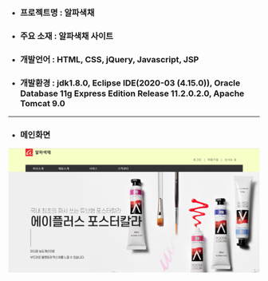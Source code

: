 + ### 프로젝트명 : 알파색채
+ ### 주요 소재 : 알파색채 사이트
+ ### 개발언어 : HTML, CSS, jQuery, Javascript, JSP
+ ### 개발환경 : jdk1.8.0, Eclipse IDE(2020-03 (4.15.0)), Oracle Database 11g Express Edition Release 11.2.0.2.0, Apache Tomcat 9.0
* * *

+ ### 메인화면
![메인화면](./readme(alpha)/home.png)
